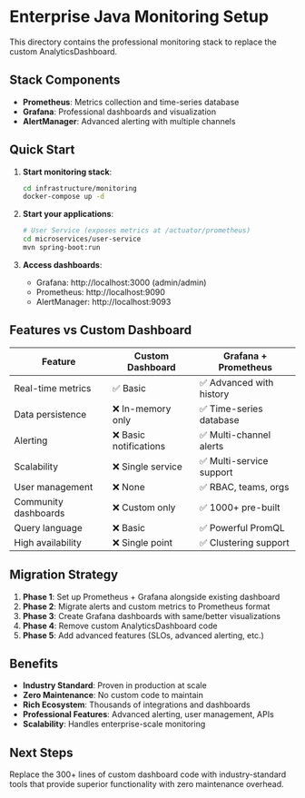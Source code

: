 # Enterprise Java Monitoring Setup

This directory contains the professional monitoring stack to replace the custom AnalyticsDashboard.

## Stack Components

- **Prometheus**: Metrics collection and time-series database
- **Grafana**: Professional dashboards and visualization
- **AlertManager**: Advanced alerting with multiple channels

## Quick Start

1. **Start monitoring stack**:
   ```bash
   cd infrastructure/monitoring
   docker-compose up -d
   ```

2. **Start your applications**:
   ```bash
   # User Service (exposes metrics at /actuator/prometheus)
   cd microservices/user-service
   mvn spring-boot:run
   ```

3. **Access dashboards**:
   - Grafana: http://localhost:3000 (admin/admin)
   - Prometheus: http://localhost:9090
   - AlertManager: http://localhost:9093

## Features vs Custom Dashboard

| Feature | Custom Dashboard | Grafana + Prometheus |
|---------|------------------|---------------------|
| Real-time metrics | ✅ Basic | ✅ Advanced with history |
| Data persistence | ❌ In-memory only | ✅ Time-series database |
| Alerting | ❌ Basic notifications | ✅ Multi-channel alerts |
| Scalability | ❌ Single service | ✅ Multi-service support |
| User management | ❌ None | ✅ RBAC, teams, orgs |
| Community dashboards | ❌ Custom only | ✅ 1000+ pre-built |
| Query language | ❌ Basic | ✅ Powerful PromQL |
| High availability | ❌ Single point | ✅ Clustering support |

## Migration Strategy

1. **Phase 1**: Set up Prometheus + Grafana alongside existing dashboard
2. **Phase 2**: Migrate alerts and custom metrics to Prometheus format
3. **Phase 3**: Create Grafana dashboards with same/better visualizations
4. **Phase 4**: Remove custom AnalyticsDashboard code
5. **Phase 5**: Add advanced features (SLOs, advanced alerting, etc.)

## Benefits

- **Industry Standard**: Proven in production at scale
- **Zero Maintenance**: No custom code to maintain
- **Rich Ecosystem**: Thousands of integrations and dashboards
- **Professional Features**: Advanced alerting, user management, APIs
- **Scalability**: Handles enterprise-scale monitoring

## Next Steps

Replace the 300+ lines of custom dashboard code with industry-standard tools that provide superior functionality with zero maintenance overhead.